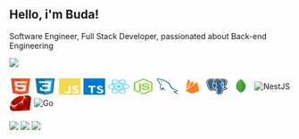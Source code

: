 ## Hello, i'm Buda!
Software Engineer, Full Stack Developer, passionated about Back-end Engineering 

<div>
  <a href="https://github.com/m4dBuda"></a>
  <img height="180em" src="https://github-readme-stats.vercel.app/api/top-langs/?username=m4dBuda&layout=compact&langs_count=7&theme=dark#gh-dark-mode-only"/>
</div>
<div style="display: inline_block"><br>
  <img align="center" alt="HTML" height="30" width="40" src="https://raw.githubusercontent.com/devicons/devicon/master/icons/html5/html5-original.svg">
  <img align="center" alt="CSS" height="30" width="40" src="https://raw.githubusercontent.com/devicons/devicon/master/icons/css3/css3-original.svg">
  <img align="center" alt="Js" height="30" width="40" src="https://raw.githubusercontent.com/devicons/devicon/master/icons/javascript/javascript-plain.svg">
  <img align="center" alt="Ts" height="30" width="40" src="https://raw.githubusercontent.com/devicons/devicon/master/icons/typescript/typescript-plain.svg">
  <img align="center" alt="React" height="30" width="40" src="https://raw.githubusercontent.com/devicons/devicon/master/icons/react/react-original.svg">
  <img align="center" alt="Node.js" height="30" width="40" src="https://raw.githubusercontent.com/devicons/devicon/master/icons/nodejs/nodejs-original.svg">
  <img align="center" alt="MySQL" height="30" width="40" src="https://raw.githubusercontent.com/devicons/devicon/master/icons/mysql/mysql-original.svg">
  <img align="center" alt="Firebase" height="30" width="40" src="https://raw.githubusercontent.com/devicons/devicon/master/icons/firebase/firebase-plain.svg">
  <img align="center" alt="Postgres" height="30" width="40" src="https://raw.githubusercontent.com/devicons/devicon/master/icons/postgresql/postgresql-original.svg">
  <img align="center" alt="MongoDB" height="30" width="40" src="https://raw.githubusercontent.com/devicons/devicon/master/icons/mongodb/mongodb-original.svg">
  <img align="center" alt="NestJS" height="30" width="40" src="https://upload.wikimedia.org/wikipedia/commons/a/a8/NestJS.svg">
  <img align="center" alt="Ruby on Rails" height="30" width="40" src="https://raw.githubusercontent.com/devicons/devicon/master/icons/ruby/ruby-original.svg">
  <img align="center" alt="Go" height="30" width="40" src="https://raw.githubusercontent.com/jmnote/z-icons/master/svg/go.svg">
  
</div>
<br />
<div> 
    <a href="https://instagram.com/mad.buda" target="_blank"><img src="https://img.shields.io/badge/-Instagram-%23E4405F?style=for-the-badge&logo=instagram&logoColor=white" target="_blank"></a>
    <a href = "mailto:otavioc.dev@gmail.com"><img src="https://img.shields.io/badge/-Gmail-%23333?style=for-the-badge&logo=gmail&logoColor=white" target="_blank"></a>
    <a href="https://www.linkedin.com/in/jo%C3%A3o-ot%C3%A1vio-carvalho-164023151/" target="_blank"><img src="https://img.shields.io/badge/-LinkedIn-%230077B5?style=for-the-badge&logo=linkedin&logoColor=white" target="_blank"></a>
</div>
